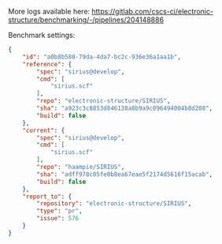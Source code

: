 More logs available here: https://gitlab.com/cscs-ci/electronic-structure/benchmarking/-/pipelines/204148886

Benchmark settings:

```json
{
    "id": "a0b8b580-79da-4da7-bc2c-936e36a1aa1b",
    "reference": {
        "spec": "sirius@develop",
        "cmd": [
            "sirius.scf"
        ],
        "repo": "electronic-structure/SIRIUS",
        "sha": "a923c3c8853d846138a8b9a9c096494004b8d208",
        "build": false
    },
    "current": {
        "spec": "sirius@develop",
        "cmd": [
            "sirius.scf"
        ],
        "repo": "haampie/SIRIUS",
        "sha": "adff978c05fe0b8ea67eae5f2174d5616f15acab",
        "build": false
    },
    "report_to": {
        "repository": "electronic-structure/SIRIUS",
        "type": "pr",
        "issue": 576
    }
}
```
